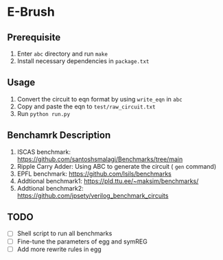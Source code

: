 # E-Brush

## Prerequisite

1. Enter `abc` directory and run `make`
2. Install necessary dependencies in `package.txt`

## Usage

1. Convert the circuit to eqn format by using `write_eqn` in `abc`
2. Copy and paste the eqn to `test/raw_circuit.txt`
2. Run `python run.py`

## Benchamrk Description

1. ISCAS benchmark: https://github.com/santoshsmalagi/Benchmarks/tree/main
2. Ripple Carry Adder: Using ABC to generate the circuit ( `gen` command)
3. EPFL benchmark: https://github.com/lsils/benchmarks
4. Addtional benchmark1: https://pld.ttu.ee/~maksim/benchmarks/
5. Addtional benchmark2: https://github.com/jpsety/verilog_benchmark_circuits

## TODO

- [ ] Shell script to run all benchmarks
- [ ] Fine-tune the parameters of egg and symREG
- [ ] Add more rewrite rules in egg